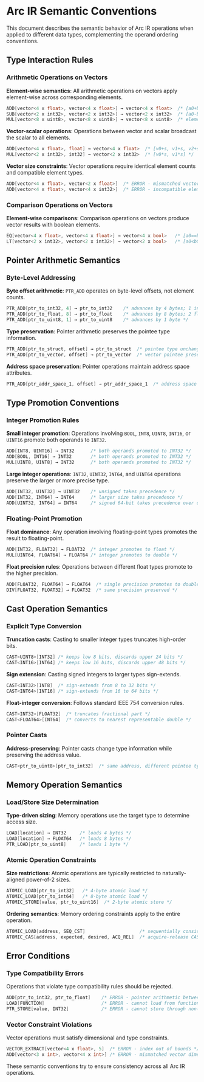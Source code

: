 # Arc IR Semantic Conventions

This document describes the semantic behavior of Arc IR operations when applied to different data types, 
complementing the operand ordering conventions.

## Type Interaction Rules

### Arithmetic Operations on Vectors

**Element-wise semantics**: All arithmetic operations on vectors apply element-wise across corresponding elements.

```cpp
ADD[vector<4 x float>, vector<4 x float>] → vector<4 x float>  /* [a0+b0, a1+b1, a2+b2, a3+b3] */
SUB[vector<2 x int32>, vector<2 x int32>] → vector<2 x int32>  /* [a0-b0, a1-b1] */
MUL[vector<8 x uint8>, vector<8 x uint8>] → vector<8 x uint8>  /* element-wise multiplication */
```

**Vector-scalar operations**: Operations between vector and scalar broadcast the scalar to all elements.

```cpp
ADD[vector<4 x float>, float] → vector<4 x float>  /* [v0+s, v1+s, v2+s, v3+s] */
MUL[vector<2 x int32>, int32] → vector<2 x int32>  /* [v0*s, v1*s] */
```

**Vector size constraints**: Vector operations require identical element counts and compatible element types.

```cpp
ADD[vector<4 x float>, vector<2 x float>]  /* ERROR - mismatched vector sizes */
ADD[vector<4 x float>, vector<4 x int32>]  /* ERROR - incompatible element types */
```

### Comparison Operations on Vectors

**Element-wise comparisons**: Comparison operations on vectors produce vector results with boolean elements.

```cpp
EQ[vector<4 x float>, vector<4 x float>] → vector<4 x bool>   /* [a0==b0, a1==b1, a2==b2, a3==b3] */
LT[vector<2 x int32>, vector<2 x int32>] → vector<2 x bool>   /* [a0<b0, a1<b1] */
```

## Pointer Arithmetic Semantics

### Byte-Level Addressing

**Byte offset arithmetic**: `PTR_ADD` operates on byte-level offsets, not element counts.

```cpp
PTR_ADD[ptr_to_int32, 4] → ptr_to_int32    /* advances by 4 bytes; 1 int32 element */
PTR_ADD[ptr_to_float, 8] → ptr_to_float    /* advances by 8 bytes; 2 float elements */
PTR_ADD[ptr_to_uint8, 1] → ptr_to_uint8    /* advances by 1 byte */
```

**Type preservation**: Pointer arithmetic preserves the pointee type information.

```cpp
PTR_ADD[ptr_to_struct, offset] → ptr_to_struct  /* pointee type unchanged */
PTR_ADD[ptr_to_vector, offset] → ptr_to_vector  /* vector pointee preserved */
```

**Address space preservation**: Pointer operations maintain address space attributes.

```cpp
PTR_ADD[ptr_addr_space_1, offset] → ptr_addr_space_1  /* address space preserved */
```

## Type Promotion Conventions

### Integer Promotion Rules

**Small integer promotion**: Operations involving `BOOL`, `INT8`, `UINT8`, `INT16`, or `UINT16` promote both operands to `INT32`.

```cpp
ADD[INT8, UINT16] → INT32      /* both operands promoted to INT32 */
ADD[BOOL, INT16] → INT32       /* both operands promoted to INT32 */
MUL[UINT8, UINT8] → INT32      /* both operands promoted to INT32 */
```

**Large integer operations**: `INT32`, `UINT32`, `INT64`, and `UINT64` operations preserve the larger or more precise type.

```cpp
ADD[INT32, UINT32] → UINT32    /* unsigned takes precedence */
ADD[INT32, INT64] → INT64      /* larger size takes precedence */
ADD[UINT32, INT64] → INT64     /* signed 64-bit takes precedence over unsigned 32-bit */
```

### Floating-Point Promotion

**Float dominance**: Any operation involving floating-point types promotes the result to floating-point.

```cpp
ADD[INT32, FLOAT32] → FLOAT32  /* integer promotes to float */
MUL[UINT64, FLOAT64] → FLOAT64 /* integer promotes to double */
```

**Float precision rules**: Operations between different float types promote to the higher precision.

```cpp
ADD[FLOAT32, FLOAT64] → FLOAT64  /* single precision promotes to double */
DIV[FLOAT32, FLOAT32] → FLOAT32  /* same precision preserved */
```

## Cast Operation Semantics

### Explicit Type Conversion

**Truncation casts**: Casting to smaller integer types truncates high-order bits.

```cpp
CAST<UINT8>[INT32] /* keeps low 8 bits, discards upper 24 bits */
CAST<INT16>[INT64] /* keeps low 16 bits, discards upper 48 bits */
```

**Sign extension**: Casting signed integers to larger types sign-extends.

```cpp
CAST<INT32>[INT8]  /* sign-extends from 8 to 32 bits */
CAST<INT64>[INT16] /* sign-extends from 16 to 64 bits */
```

**Float-integer conversion**: Follows standard IEEE 754 conversion rules.

```cpp
CAST<INT32>[FLOAT32]  /* truncates fractional part */
CAST<FLOAT64>[INT64]  /* converts to nearest representable double */
```

### Pointer Casts

**Address-preserving**: Pointer casts change type information while preserving the address value.

```cpp
CAST<ptr_to_uint8>[ptr_to_int32]  /* same address, different pointee type */
```

## Memory Operation Semantics

### Load/Store Size Determination

**Type-driven sizing**: Memory operations use the target type to determine access size.

```cpp
LOAD[location] → INT32     /* loads 4 bytes */
LOAD[location] → FLOAT64   /* loads 8 bytes */
PTR_LOAD[ptr_to_uint8]     /* loads 1 byte */
```

### Atomic Operation Constraints

**Size restrictions**: Atomic operations are typically restricted to naturally-aligned power-of-2 sizes.

```cpp
ATOMIC_LOAD[ptr_to_int32]   /* 4-byte atomic load */
ATOMIC_LOAD[ptr_to_int64]   /* 8-byte atomic load */
ATOMIC_STORE[value, ptr_to_uint16]  /* 2-byte atomic store */
```

**Ordering semantics**: Memory ordering constraints apply to the entire operation.

```cpp
ATOMIC_LOAD[address, SEQ_CST]                    /* sequentially consistent load */
ATOMIC_CAS[address, expected, desired, ACQ_REL]  /* acquire-release CAS */
```

## Error Conditions

### Type Compatibility Errors

Operations that violate type compatibility rules should be rejected.

```cpp
ADD[ptr_to_int32, ptr_to_float]    /* ERROR - pointer arithmetic between different types */
LOAD[FUNCTION]                     /* ERROR - cannot load from function type */
PTR_STORE[value, INT32]            /* ERROR - cannot store through non-pointer */
```

### Vector Constraint Violations

Vector operations must satisfy dimensional and type constraints.

```cpp
VECTOR_EXTRACT[vector<4 x float>, 5]  /* ERROR - index out of bounds */
ADD[vector<3 x int>, vector<4 x int>] /* ERROR - mismatched vector dimensions */
```

These semantic conventions try to ensure consistency across all Arc IR operations.
